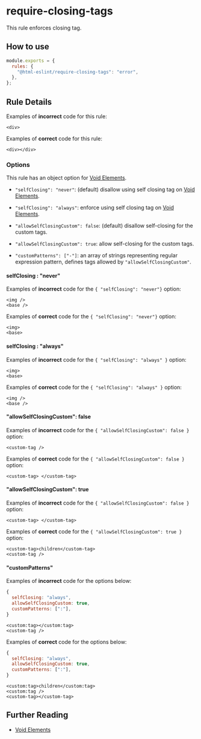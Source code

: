 # require-closing-tags

This rule enforces closing tag.

## How to use

```js,.eslintrc.js
module.exports = {
  rules: {
    "@html-eslint/require-closing-tags": "error",
  },
};
```

## Rule Details

Examples of **incorrect** code for this rule:

<!-- prettier-ignore -->
```html,incorrect
<div>
```

Examples of **correct** code for this rule:

<!-- prettier-ignore -->
```html,correct
<div></div>
```

### Options

This rule has an object option for [Void Elements](https://html.spec.whatwg.org/multipage/syntax.html#void-elements).

- `"selfClosing": "never"`: (default) disallow using self closing tag on [Void Elements](https://html.spec.whatwg.org/multipage/syntax.html#void-elements).

- `"selfClosing": "always"`: enforce using self closing tag on [Void Elements](https://html.spec.whatwg.org/multipage/syntax.html#void-elements).

- `"allowSelfClosingCustom": false`: (default) disallow self-closing for the custom tags.

- `"allowSelfClosingCustom": true`: allow self-closing for the custom tags.
- `"customPatterns": ["-"]`: an array of strings representing regular expression pattern, defines tags allowed by `"allowSelfClosingCustom"`.

#### selfClosing : "never"

Examples of **incorrect** code for the `{ "selfClosing": "never"}` option:

<!-- prettier-ignore -->
```html,incorrect
<img />
<base />
```

Examples of **correct** code for the `{ "selfClosing": "never"}` option:

<!-- prettier-ignore -->
```html,correct
<img>
<base>
```

#### selfClosing : "always"

Examples of **incorrect** code for the `{ "selfClosing": "always" }` option:

<!-- prettier-ignore -->
```html,incorrect
<img>
<base>
```

Examples of **correct** code for the `{ "selfClosing": "always" }` option:

<!-- prettier-ignore -->
```html,correct
<img />
<base />
```

#### "allowSelfClosingCustom": false

Examples of **incorrect** code for the `{ "allowSelfClosingCustom": false }` option:

<!-- prettier-ignore -->
```html,incorrect
<custom-tag />
```

Examples of **correct** code for the `{ "allowSelfClosingCustom": false }` option:

<!-- prettier-ignore -->
```html,correct
<custom-tag> </custom-tag>
```

#### "allowSelfClosingCustom": true

Examples of **incorrect** code for the `{ "allowSelfClosingCustom": false }` option:

<!-- prettier-ignore -->
```html,incorrect
<custom-tag> </custom-tag>
```

Examples of **correct** code for the `{ "allowSelfClosingCustom": true }` option:

<!-- prettier-ignore -->
```html,correct
<custom-tag>children</custom-tag>
<custom-tag />
```

#### "customPatterns"

Examples of **incorrect** code for the options below:

```js
{
  selfClosing: "always",
  allowSelfClosingCustom: true,
  customPatterns: [":"],
}
```

<!-- prettier-ignore -->
```html,incorrect
<custom:tag></custom:tag>
<custom-tag />
```

Examples of **correct** code for the options below:

```js
{
  selfClosing: "always",
  allowSelfClosingCustom: true,
  customPatterns: [":"],
}
```

<!-- prettier-ignore -->
```html,correct
<custom:tag>children</custom:tag>
<custom:tag />
<custom-tag></custom-tag>
```

## Further Reading

- [Void Elements](https://html.spec.whatwg.org/multipage/syntax.html#void-elements)
